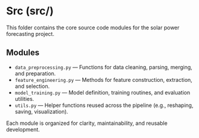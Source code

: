 # Src (src/)

This folder contains the core source code modules for the solar power forecasting project.

## Modules

- `data_preprocessing.py` — Functions for data cleaning, parsing, merging, and preparation.
- `feature_engineering.py` — Methods for feature construction, extraction, and selection.
- `model_training.py` — Model definition, training routines, and evaluation utilities.
- `utils.py` — Helper functions reused across the pipeline (e.g., reshaping, saving, visualization).

Each module is organized for clarity, maintainability, and reusable development.
